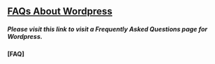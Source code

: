 ## [FAQs About Wordpress](https://codex.wordpress.org/FAQ_About_WordPress)



##### Please visit this link to visit a Frequently Asked Questions page for Wordpress.

#### [FAQ]

#### 
